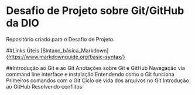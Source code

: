 # Desafio de Projeto sobre Git/GitHub da DIO
Repositório criado para o Desafio de Projeto.

##Links Úteis
[Sintaxe_básica_Markdown]{https://www.markdownguide.org/basic-syntax/}

##Introdução ao Git e ao Git
Anotações sobre Git e GitHub
Navegação via command line interface e instalação
Entendendo como o Git funciona
Primeiros comandos com o Git
Ciclo de vida dos arquivos no Git
Introdução ao GitHub
Resolvendo conflitos 
